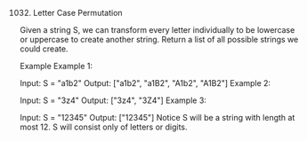 1032. Letter Case Permutation

Given a string S, we can transform every letter individually to be lowercase or uppercase to create another string. Return a list of all possible strings we could create.

Example
Example 1:

Input: S = "a1b2"
Output: ["a1b2", "a1B2", "A1b2", "A1B2"]
Example 2:

Input: S = "3z4"
Output: ["3z4", "3Z4"]
Example 3:

Input: S = "12345"
Output: ["12345"]
Notice
S will be a string with length at most 12.
S will consist only of letters or digits.



